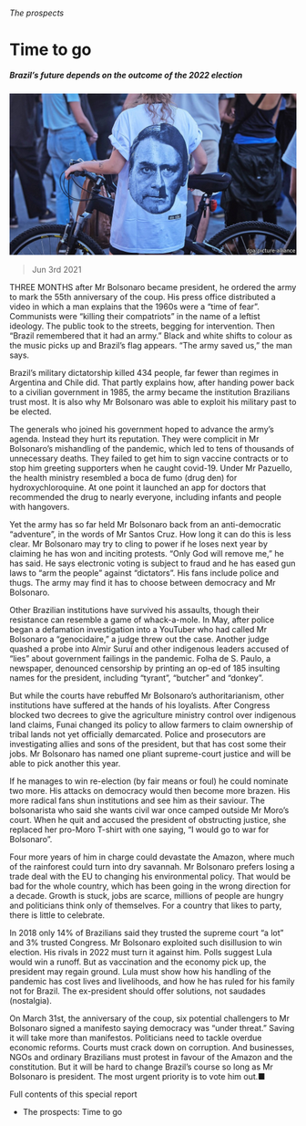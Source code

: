 ###### The prospects

# Time to go 

##### Brazil’s future depends on the outcome of the 2022 election 

![image](images/20210605_SRP073_0.jpg) 

> Jun 3rd 2021 

THREE MONTHS after Mr Bolsonaro became president, he ordered the army to mark the 55th anniversary of the coup. His press office distributed a video in which a man explains that the 1960s were a “time of fear”. Communists were “killing their compatriots” in the name of a leftist ideology. The public took to the streets, begging for intervention. Then “Brazil remembered that it had an army.” Black and white shifts to colour as the music picks up and Brazil’s flag appears. “The army saved us,” the man says.

Brazil’s military dictatorship killed 434 people, far fewer than regimes in Argentina and Chile did. That partly explains how, after handing power back to a civilian government in 1985, the army became the institution Brazilians trust most. It is also why Mr Bolsonaro was able to exploit his military past to be elected.


The generals who joined his government hoped to advance the army’s agenda. Instead they hurt its reputation. They were complicit in Mr Bolsonaro’s mishandling of the pandemic, which led to tens of thousands of unnecessary deaths. They failed to get him to sign vaccine contracts or to stop him greeting supporters when he caught covid-19. Under Mr Pazuello, the health ministry resembled a boca de fumo (drug den) for hydroxychloroquine. At one point it launched an app for doctors that recommended the drug to nearly everyone, including infants and people with hangovers.

Yet the army has so far held Mr Bolsonaro back from an anti-democratic “adventure”, in the words of Mr Santos Cruz. How long it can do this is less clear. Mr Bolsonaro may try to cling to power if he loses next year by claiming he has won and inciting protests. “Only God will remove me,” he has said. He says electronic voting is subject to fraud and he has eased gun laws to “arm the people” against “dictators”. His fans include police and thugs. The army may find it has to choose between democracy and Mr Bolsonaro.

Other Brazilian institutions have survived his assaults, though their resistance can resemble a game of whack-a-mole. In May, after police began a defamation investigation into a YouTuber who had called Mr Bolsonaro a “genocidaire,” a judge threw out the case. Another judge quashed a probe into Almir Suruí and other indigenous leaders accused of “lies” about government failings in the pandemic. Folha de S. Paulo, a newspaper, denounced censorship by printing an op-ed of 185 insulting names for the president, including “tyrant”, “butcher” and “donkey”.

But while the courts have rebuffed Mr Bolsonaro’s authoritarianism, other institutions have suffered at the hands of his loyalists. After Congress blocked two decrees to give the agriculture ministry control over indigenous land claims, Funai changed its policy to allow farmers to claim ownership of tribal lands not yet officially demarcated. Police and prosecutors are investigating allies and sons of the president, but that has cost some their jobs. Mr Bolsonaro has named one pliant supreme-court justice and will be able to pick another this year.

If he manages to win re-election (by fair means or foul) he could nominate two more. His attacks on democracy would then become more brazen. His more radical fans shun institutions and see him as their saviour. The bolsonarista who said she wants civil war once camped outside Mr Moro’s court. When he quit and accused the president of obstructing justice, she replaced her pro-Moro T-shirt with one saying, “I would go to war for Bolsonaro”.

Four more years of him in charge could devastate the Amazon, where much of the rainforest could turn into dry savannah. Mr Bolsonaro prefers losing a trade deal with the EU to changing his environmental policy. That would be bad for the whole country, which has been going in the wrong direction for a decade. Growth is stuck, jobs are scarce, millions of people are hungry and politicians think only of themselves. For a country that likes to party, there is little to celebrate.

In 2018 only 14% of Brazilians said they trusted the supreme court “a lot” and 3% trusted Congress. Mr Bolsonaro exploited such disillusion to win election. His rivals in 2022 must turn it against him. Polls suggest Lula would win a runoff. But as vaccination and the economy pick up, the president may regain ground. Lula must show how his handling of the pandemic has cost lives and livelihoods, and how he has ruled for his family not for Brazil. The ex-president should offer solutions, not saudades (nostalgia).

On March 31st, the anniversary of the coup, six potential challengers to Mr Bolsonaro signed a manifesto saying democracy was “under threat.” Saving it will take more than manifestos. Politicians need to tackle overdue economic reforms. Courts must crack down on corruption. And businesses, NGOs and ordinary Brazilians must protest in favour of the Amazon and the constitution. But it will be hard to change Brazil’s course so long as Mr Bolsonaro is president. The most urgent priority is to vote him out.■

Full contents of this special report







* The prospects: Time to go

